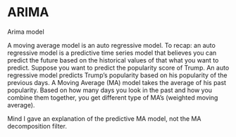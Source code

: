 # ARIMA
Arima model

A moving average model is an auto regressive model. To recap: an auto regressive model is a predictive time series model that believes you can predict the future based on the historical values of that what you want to predict. Suppose you want to predict the popularity score of Trump. An auto regressive model predicts Trump’s popularity based on his popularity of the previous days. A Moving Average (MA) model takes the average of his past popularity. Based on how many days you look in the past and how you combine them together, you get different type of MA’s (weighted moving average).

Mind I gave an explanation of the predictive MA model, not the MA decomposition filter.
